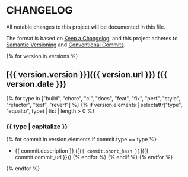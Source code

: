 # CHANGELOG

All notable changes to this project will be documented in this file.

The format is based on [Keep a Changelog](https://keepachangelog.com/en/1.1.0/),
and this project adheres to [Semantic Versioning](https://semver.org/spec/v2.0.0.html) and [Conventional Commits](https://www.conventionalcommits.org/en/v1.0.0/).

{% for version in versions %}
## [{{ version.version }}]({{ version.url }}) ({{ version.date }})

{% for type in ["build", "chore", "ci", "docs", "feat", "fix", "perf", "style", "refactor", "test", "revert"] %}
{% if version.elements | selectattr("type", "equalto", type) | list | length > 0 %}
### {{ type | capitalize }}

{% for commit in version.elements if commit.type == type %}
* {{ commit.description }} ([`{{ commit.short_hash }}`]({{ commit.commit_url }}))
{% endfor %}
{% endif %}
{% endfor %}

{% endfor %}
